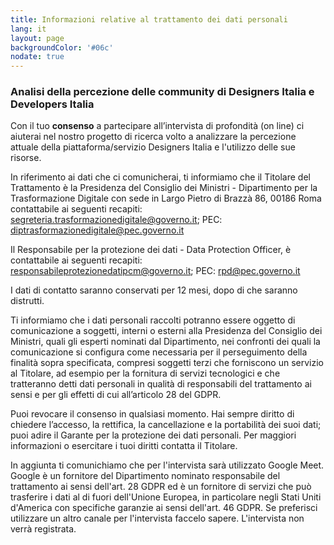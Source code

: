 ```yaml
---
title: Informazioni relative al trattamento dei dati personali
lang: it
layout: page
backgroundColor: '#06c'
nodate: true
---
```


### Analisi della percezione delle community di Designers Italia e Developers Italia

Con il tuo **consenso** a partecipare all’intervista di profondità (on line) ci aiuterai nel nostro progetto di ricerca volto a analizzare la percezione attuale della piattaforma/servizio Designers Italia e l'utilizzo delle sue risorse.

 In riferimento ai dati che ci comunicherai, ti informiamo che il Titolare del Trattamento è la Presidenza del Consiglio dei Ministri - Dipartimento per la Trasformazione Digitale con sede in Largo Pietro di Brazzà 86, 00186 Roma contattabile ai seguenti recapiti: [segreteria.trasformazionedigitale@governo.it](mailto:segreteria.trasformazionedigitale@governo.it); PEC: [diptrasformazionedigitale@pec.governo.it](mailto:diptrasformazionedigitale@pec.governo.it)

Il Responsabile per la protezione dei dati - Data Protection Officer, è contattabile ai seguenti recapiti: [responsabileprotezionedatipcm@governo.it](mailto:responsabileprotezionedatipcm@governo.it); PEC: [rpd@pec.governo.it](mailto:rpd@pec.governo.it)

I dati di contatto saranno conservati per 12 mesi, dopo di che saranno distrutti.

Ti informiamo che i dati personali raccolti potranno essere oggetto di comunicazione a soggetti, interni o esterni alla Presidenza del Consiglio dei Ministri, quali gli esperti nominati dal Dipartimento, nei confronti dei quali la comunicazione si configura come necessaria per il perseguimento della finalità sopra specificata, compresi soggetti terzi che forniscono un servizio al Titolare, ad esempio per la fornitura di servizi tecnologici e che tratteranno detti dati personali in qualità di responsabili del trattamento ai sensi e per gli effetti di cui all’articolo 28 del GDPR.

Puoi revocare il consenso in qualsiasi momento. Hai sempre diritto di chiedere l’accesso, la rettifica, la cancellazione e la portabilità dei suoi dati; puoi adire il Garante per la protezione dei dati personali. Per maggiori informazioni o esercitare i tuoi diritti contatta il Titolare.

In aggiunta ti comunichiamo che per l'intervista sarà utilizzato Google Meet. Google è un fornitore del Dipartimento nominato responsabile del trattamento ai sensi dell'art. 28 GDPR ed è un fornitore di servizi che può trasferire i dati al di fuori dell'Unione Europea, in particolare negli Stati Uniti d'America con specifiche garanzie ai sensi dell'art. 46 GDPR.  Se preferisci utilizzare un altro canale per l'intervista faccelo sapere. L'intervista non verrà registrata.
